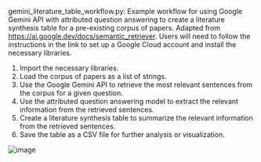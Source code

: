 gemini_literature_table_workflow.py: Example workflow for using Google Gemini API with attributed question answering to create a literature synthesis table for a pre-existing corpus of papers. Adapted from https://ai.google.dev/docs/semantic_retriever. Users will need to follow the instructions in the link to set up a Google Cloud account and install the necessary libraries.

1. Import the necessary libraries. 
2. Load the corpus of papers as a list of strings. 
3. Use the Google Gemini API to retrieve the most relevant sentences from the corpus for a given question. 
4. Use the attributed question answering model to extract the relevant information from the retrieved sentences. 
5. Create a literature synthesis table to summarize the relevant information from the retrieved sentences. 
6. Save the table as a CSV file for further analysis or visualization.

![image](https://github.com/ekcomputer/LLM-paper-tools/assets/24443456/1207604b-1314-4549-bb23-668dbea8d34b)


